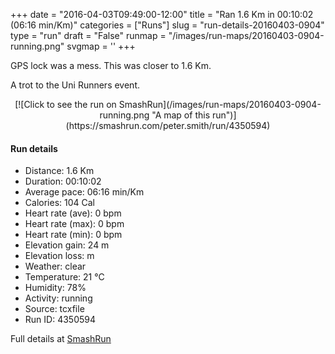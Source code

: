 +++
date = "2016-04-03T09:49:00-12:00"
title = "Ran 1.6 Km in 00:10:02 (06:16 min/Km)"
categories = ["Runs"]
slug = "run-details-20160403-0904"
type = "run"
draft = "False"
runmap = "/images/run-maps/20160403-0904-running.png"
svgmap = '<polyline points="2 55, 1 54, 0 58, 1 55, 1 53, 2 51, 4 50, 5 49, 7 49, 8 50, 10 51, 12 47, 20 55, 20 57, 30 56, 35 56, 27 44, 26 38, 27 37, 22 30, 61 46, 63 47, 55 47, 56 47, 57 47, 58 48, 59 49, 60 50, 62 50, 63 50, 64 50, 65 51, 67 51, 69 51, 71 51, 72 50, 73 49, 75 50, 76 50, 77 50, 79 50, 81 50, 82 51, 83 52, 84 53, 85 55, 87 56, 88 57, 88 59, 89 61, 90 62, 91 62, 92 63, 93 64, 94 65, 95 65, 97 66, 97 68, 98 69, 99 69, 100 70">'
+++

GPS lock was a mess. This was closer to 1.6 Km. 

A trot to the Uni Runners event. 



<!--more-->

<center>
[![Click to see the run on SmashRun](/images/run-maps/20160403-0904-running.png "A map of this run")](https://smashrun.com/peter.smith/run/4350594)
</center>

#### Run details

* Distance: 1.6 Km
* Duration: 00:10:02
* Average pace: 06:16 min/Km
* Calories: 104 Cal
* Heart rate (ave): 0 bpm
* Heart rate (max): 0 bpm
* Heart rate (min): 0 bpm
* Elevation gain: 24 m
* Elevation loss:  m
* Weather: clear
* Temperature: 21 &deg;C
* Humidity: 78%
* Activity: running
* Source: tcxfile
* Run ID: 4350594

Full details at [SmashRun](https://smashrun.com/peter.smith/run/4350594)